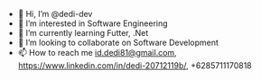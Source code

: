 - 👋 Hi, I’m @dedi-dev
- 👀 I’m interested in Software Engineering
- 🌱 I’m currently learning Futter, .Net
- 💞️ I’m looking to collaborate on Software Development
- 📫 How to reach me id.dedi81@gmail.com, https://www.linkedin.com/in/dedi-20712119b/, +6285711170818

<!---
dedi-dev/dedi-dev is a ✨ special ✨ repository because its `README.md` (this file) appears on your GitHub profile.
You can click the Preview link to take a look at your changes.
--->
